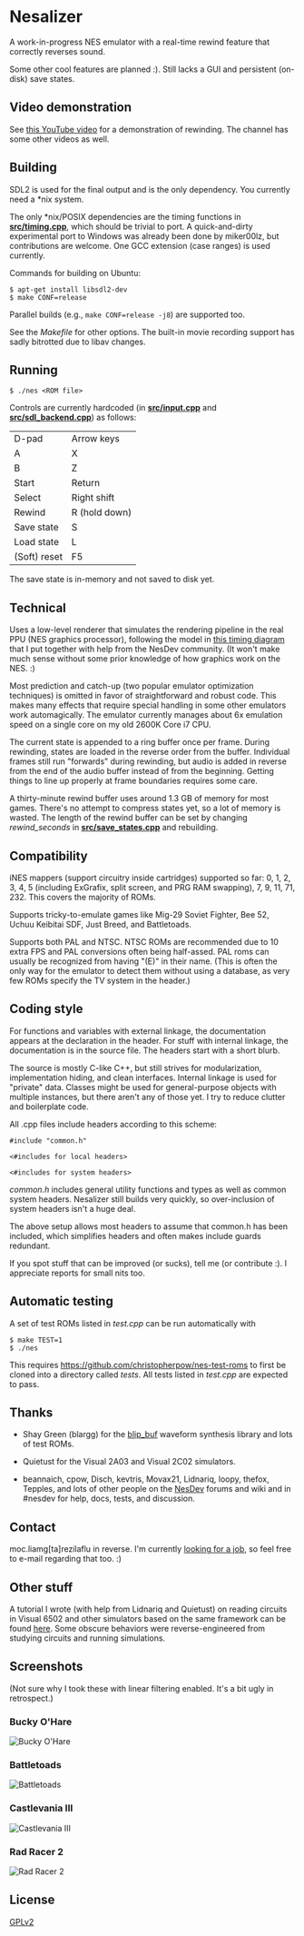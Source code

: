Nesalizer
=========

A work-in-progress NES emulator with a real-time rewind feature that correctly reverses sound.

Some other cool features are planned :). Still lacks a GUI and persistent (on-disk) save states.

## Video demonstration ##

See [this YouTube video](https://www.youtube.com/watch?v=qCQkYrQo9fI) for a demonstration of rewinding. The channel has some other videos as well.

## Building ##

SDL2 is used for the final output and is the only dependency. You currently need a \*nix system.

The only \*nix/POSIX dependencies are the timing functions in [**src/timing.cpp**](src/timing.cpp), which should be trivial to port. A quick-and-dirty experimental port to Windows was already been done by miker00lz, but contributions are welcome. One GCC extension (case ranges) is used currently.

Commands for building on Ubuntu:

    $ apt-get install libsdl2-dev
    $ make CONF=release
    
Parallel builds (e.g., `make CONF=release -j8`) are supported too.

See the *Makefile* for other options. The built-in movie recording support has sadly bitrotted due to libav changes.

## Running ##

    $ ./nes <ROM file>

Controls are currently hardcoded (in [**src/input.cpp**](src/input.cpp) and [**src/sdl_backend.cpp**](src/sdl_backend.cpp)) as follows:

<table>
  <tr><td>D-pad       </td><td>Arrow keys   </td></tr>
  <tr><td>A           </td><td>X            </td></tr>
  <tr><td>B           </td><td>Z            </td></tr>
  <tr><td>Start       </td><td>Return       </td></tr>
  <tr><td>Select      </td><td>Right shift  </td></tr>
  <tr><td>Rewind      </td><td>R (hold down)</td></tr>
  <tr><td>Save state  </td><td>S            </td></tr>
  <tr><td>Load state  </td><td>L            </td></tr>
  <tr><td>(Soft) reset</td><td>F5           </td></tr>
</table>

The save state is in-memory and not saved to disk yet.

## Technical ##

Uses a low-level renderer that simulates the rendering pipeline in the real PPU (NES graphics processor), following the model in [this timing diagram](http://wiki.nesdev.com/w/images/d/d1/Ntsc_timing.png) that I put together with help from the NesDev community. (It won't make much sense without some prior knowledge of how graphics work on the NES. :)

Most prediction and catch-up (two popular emulator optimization techniques) is omitted in favor of straightforward and robust code. This makes many effects that require special handling in some other emulators work automagically. The emulator currently manages about 6x emulation speed on a single core on my old 2600K Core i7 CPU.

The current state is appended to a ring buffer once per frame. During rewinding, states are loaded in the reverse order from the buffer. Individual frames still run "forwards" during rewinding, but audio is added in reverse from the end of the audio buffer instead of from the beginning. Getting things to line up properly at frame boundaries requires some care.

A thirty-minute rewind buffer uses around 1.3 GB of memory for most games. There's no attempt to compress states yet, so a lot of memory is wasted. The length of the rewind buffer can be set by changing *rewind_seconds* in [**src/save\_states.cpp**](src/save_states.cpp) and rebuilding.

## Compatibility ##

iNES mappers (support circuitry inside cartridges) supported so far: 0, 1, 2, 3, 4, 5 (including ExGrafix, split screen, and PRG RAM swapping), 7, 9, 11, 71, 232. This covers the majority of ROMs.

Supports tricky-to-emulate games like Mig-29 Soviet Fighter, Bee 52, Uchuu Keibitai SDF, Just Breed, and Battletoads.

Supports both PAL and NTSC. NTSC ROMs are recommended due to 10 extra FPS and PAL conversions often being half-assed. PAL roms can usually be recognized from having "(E)" in their name. (This is often the only way for the emulator to detect them without using a database, as very few ROMs specify the TV system in the header.)

## Coding style ##

For functions and variables with external linkage, the documentation appears at the declaration in the header. For stuff with internal linkage, the documentation is in the source file. The headers start with a short blurb.

The source is mostly C-like C++, but still strives for modularization, implementation hiding, and clean interfaces. Internal linkage is used for "private" data. Classes might be used for general-purpose objects with multiple instances, but there aren't any of those yet. I try to reduce clutter and boilerplate code.

All .cpp files include headers according to this scheme:

    #include "common.h"
    
    <#includes for local headers>
    
    <#includes for system headers>

*common.h* includes general utility functions and types as well as common system headers. Nesalizer still builds very quickly, so over-inclusion of system headers isn't a huge deal.

The above setup allows most headers to assume that common.h has been included, which simplifies headers and often makes include guards redundant.

If you spot stuff that can be improved (or sucks), tell me (or contribute :). I appreciate reports for small nits too.

## Automatic testing ##

A set of test ROMs listed in *test.cpp* can be run automatically with

    $ make TEST=1
    $ ./nes

This requires https://github.com/christopherpow/nes-test-roms to first be cloned into a directory called *tests*. All tests listed in *test.cpp* are expected to pass.

## Thanks ##

 * Shay Green (blargg) for the [blip\_buf](https://code.google.com/p/blip-buf/) waveform synthesis library and lots of test ROMs.

 * Quietust for the Visual 2A03 and Visual 2C02 simulators.

 * beannaich, cpow, Disch, kevtris, Movax21, Lidnariq, loopy, thefox, Tepples, and lots of other people on the [NesDev](http://nesdev.com) forums and wiki and in #nesdev for help, docs, tests, and discussion.

## Contact ##

moc.liamg[ta]rezilaflu in reverse. I'm currently [looking for a job](https://linkedin.com/in/magnussonulf), so feel free to e-mail regarding that too. :)

## Other stuff ##

A tutorial I wrote (with help from Lidnariq and Quietust) on reading circuits in Visual 6502 and other simulators based on the same framework can be found [here](http://wiki.nesdev.com/w/index.php/Visual_circuit_tutorial). Some obscure behaviors were reverse-engineered from studying circuits and running simulations.

## Screenshots ##

(Not sure why I took these with linear filtering enabled. It's a bit ugly in retrospect.)

### Bucky O'Hare ###

![Bucky O'Hare](https://raw.github.com/ulfalizer/nesalizer/screenshots/bucky.png)

### Battletoads ###

![Battletoads](https://raw.github.com/ulfalizer/nesalizer/screenshots/battletoads.png)

### Castlevania III ###

![Castlevania III](https://raw.github.com/ulfalizer/nesalizer/screenshots/cv3.png)

### Rad Racer 2 ###

![Rad Racer 2](https://raw.github.com/ulfalizer/nesalizer/screenshots/radracer2.png)

## License ##

[GPLv2](http://www.gnu.org/licenses/gpl-2.0.html)
